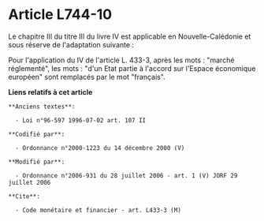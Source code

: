 # Article L744-10

Le chapitre III du titre III du livre IV est applicable en Nouvelle-Calédonie et sous réserve de l'adaptation suivante :

Pour l'application du IV de l'article L. 433-3, après les mots : "marché réglementé", les mots : "d'un Etat partie à l'accord
sur l'Espace économique européen" sont remplacés par le mot "français".

**Liens relatifs à cet article**

	**Anciens textes**:

	  - Loi n°96-597 1996-07-02 art. 107 II

	**Codifié par**:

	  - Ordonnance n°2000-1223 du 14 décembre 2000 (V)

	**Modifié par**:

	  - Ordonnance n°2006-931 du 28 juillet 2006 - art. 1 (V) JORF 29 juillet 2006

	**Cite**:

	  - Code monétaire et financier - art. L433-3 (M)
